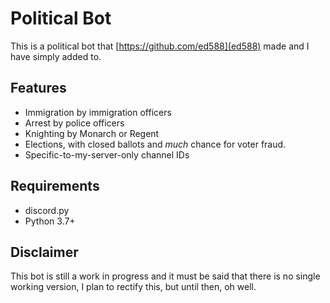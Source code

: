# Political Bot
This is a political bot that [https://github.com/ed588](ed588) made and I have simply added to.

## Features
- Immigration by immigration officers
- Arrest by police officers
- Knighting by Monarch or Regent
- Elections, with closed ballots and *much* chance for voter fraud.
- Specific-to-my-server-only channel IDs

## Requirements
- discord.py
- Python 3.7+

## Disclaimer
This bot is still a work in progress and it must be said that there is no single working version, 
I plan to rectify this, but until then, oh well.

